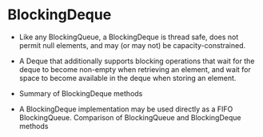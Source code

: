 # BlockingDeque


- Like any BlockingQueue, a BlockingDeque is thread safe, does not permit null elements, and may (or may not) be capacity-constrained.
  
- A Deque that additionally supports blocking operations that wait for the deque to become non-empty when retrieving an element, and wait for space to become available in the deque when storing an element.

- Summary of BlockingDeque methods

- A BlockingDeque implementation may be used directly as a FIFO BlockingQueue. Comparison of BlockingQueue and BlockingDeque methods

